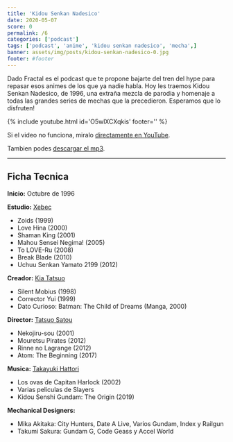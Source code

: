 ```yaml
---
title: 'Kidou Senkan Nadesico'
date: 2020-05-07
score: 0
permalink: /6
categories: ['podcast']
tags: ['podcast', 'anime', 'kidou senkan nadesico', 'mecha',]
banner: assets/img/posts/kidou-senkan-nadesico-0.jpg
footer: #footer
---
```


Dado Fractal es el podcast que te propone bajarte del tren del hype para repasar esos animes de los que ya nadie habla. Hoy les traemos Kidou Senkan Nadesico, de 1996, una extraña mezcla de parodia y homenaje a todas las grandes series de mechas que la precedieron. Esperamos que lo disfruten!

{% include youtube.html id='O5wlXCXqkis' footer='' %}

Si el video no funciona, miralo [directamente en YouTube](https://www.youtube.com/watch?v=O5wlXCXqkis).

Tambien podes [descargar el mp3](https://archive.org/download/dado-fractal/Dado%20Fractal%20-%20001%20-%20Kidou%20Senkan%20Nadesico.mp3).

---

## Ficha Tecnica

**Inicio:** Octubre de 1996

**Estudio:** [Xebec](https://anilist.co/staff/97233)
- Zoids (1999)
- Love Hina (2000)
- Shaman King (2001)
- Mahou Sensei Negima! (2005)
- To LOVE-Ru (2008)
- Break Blade (2010) 
- Uchuu Senkan Yamato 2199 (2012)

**Creador:** [Kia Tatsuo](https://anilist.co/staff/97233)
- Silent Mobius (1998)
- Corrector Yui (1999)
- Dato Curioso: Batman: The Child of Dreams (Manga, 2000)

**Director:** [Tatsuo Satou](https://anilist.co/staff/100391)
- Nekojiru-sou (2001)
- Mouretsu Pirates (2012)
- Rinne no Lagrange (2012)
- Atom: The Beginning (2017)

**Musica:**  [Takayuki Hattori](https://anilist.co/staff/101810)
- Los ovas de Capitan Harlock (2002)
- Varias peliculas de Slayers
- Kidou Senshi Gundam: The Origin (2019)

**Mechanical Designers:**
- Mika Akitaka: City Hunters, Date A Live, Varios Gundam, Index y Railgun
- Takumi Sakura: Gundam G, Code Geass y Accel World